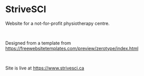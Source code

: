 # StriveSCI
Website for a not-for-profit physiotherapy centre.

&nbsp;

Designed from a template from https://freewebsitetemplates.com/preview/zerotype/index.html

&nbsp;

Site is live at https://www.strivesci.ca
